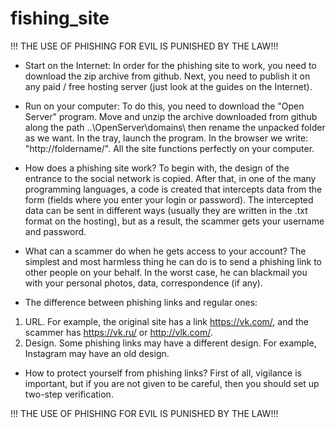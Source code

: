 # fishing_site

!!! THE USE OF PHISHING FOR EVIL IS PUNISHED BY THE LAW!!!

- Start on the Internet:
In order for the phishing site to work, you need to download the zip archive from github. Next, you need to publish it on any paid / free hosting server (just look at the guides on the Internet).

- Run on your computer:
To do this, you need to download the "Open Server" program. Move and unzip the archive downloaded from github along the path ..\OpenServer\domains\ then rename the unpacked folder as we want. In the tray, launch the program. In the browser we write: "http://foldername/". All the site functions perfectly on your computer.

- How does a phishing site work? To begin with, the design of the entrance to the social network is copied. After that, in one of the many programming languages, a code is created that intercepts data from the form (fields where you enter your login or password). The intercepted data can be sent in different ways (usually they are written in the .txt format on the hosting), but as a result, the scammer gets your username and password.

- What can a scammer do when he gets access to your account? The simplest and most harmless thing he can do is to send a phishing link to other people on your behalf. In the worst case, he can blackmail you with your personal photos, data, correspondence (if any).

- The difference between phishing links and regular ones:
1) URL. For example, the original site has a link https://vk.com/, and the scammer has https://vk.ru/ or http://vlk.com/.
2) Design. Some phishing links may have a different design. For example, Instagram may have an old design.

- How to protect yourself from phishing links? First of all, vigilance is important, but if you are not given to be careful, then you should set up two-step verification.

!!! THE USE OF PHISHING FOR EVIL IS PUNISHED BY THE LAW!!!
